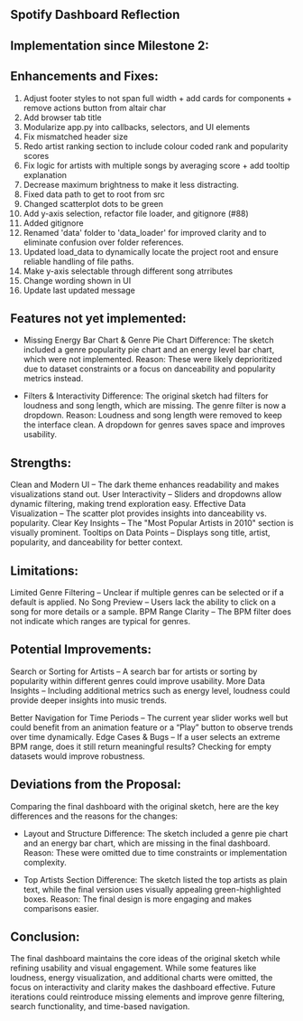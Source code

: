 ## Spotify Dashboard Reflection

## Implementation since Milestone 2:

## Enhancements and Fixes: 

1. Adjust footer styles to not span full width + add cards for components + remove actions button from altair char
2. Add browser tab title
3. Modularize app.py into callbacks, selectors, and UI elements
4. Fix mismatched header size
5. Redo artist ranking section to include colour coded rank and popularity scores
6. Fix logic for artists with multiple songs by averaging score + add tooltip explanation
7. Decrease maximum brightness to make it less distracting.
8. Fixed data path to get to root from src
9. Changed scatterplot dots to be green
10. Add y-axis selection, refactor file loader, and gitignore (#88)
11. Added gitignore
12. Renamed 'data' folder to 'data_loader' for improved clarity and to eliminate confusion over folder references.
13. Updated load_data to dynamically locate the project root and ensure reliable handling of file paths.
14. Make y-axis selectable through different song atrributes
15. Change wording shown in UI
16. Update last updated message

## Features not yet implemented:

- Missing Energy Bar Chart & Genre Pie Chart
Difference: The sketch included a genre popularity pie chart and an energy level bar chart, which were not implemented.
Reason: These were likely deprioritized due to dataset constraints or a focus on danceability and popularity metrics instead.

- Filters & Interactivity
Difference: The original sketch had filters for loudness and song length, which are missing. The genre filter is now a dropdown.
Reason: Loudness and song length were removed to keep the interface clean. A dropdown for genres saves space and improves usability.


## Strengths:
Clean and Modern UI – The dark theme enhances readability and makes visualizations stand out.
User Interactivity – Sliders and dropdowns allow dynamic filtering, making trend exploration easy.
Effective Data Visualization – The scatter plot provides insights into danceability vs. popularity.
Clear Key Insights – The "Most Popular Artists in 2010" section is visually prominent.
Tooltips on Data Points – Displays song title, artist, popularity, and danceability for better context.

## Limitations:
Limited Genre Filtering – Unclear if multiple genres can be selected or if a default is applied.
No Song Preview – Users lack the ability to click on a song for more details or a sample.
BPM Range Clarity – The BPM filter does not indicate which ranges are typical for genres.

## Potential Improvements:
Search or Sorting for Artists – A search bar for artists or sorting by popularity within different genres could improve usability.
More Data Insights – Including additional metrics such as energy level, loudness could provide deeper insights into music trends.

Better Navigation for Time Periods – The current year slider works well but could benefit from an animation feature or a “Play” button to observe trends over time dynamically.
Edge Cases & Bugs – If a user selects an extreme BPM range, does it still return meaningful results? Checking for empty datasets would improve robustness.

## Deviations from the Proposal:
Comparing the final dashboard with the original sketch, here are the key differences and the reasons for the changes:
- Layout and Structure
Difference: The sketch included a genre pie chart and an energy bar chart, which are missing in the final dashboard.
Reason: These were omitted due to time constraints or implementation complexity.

- Top Artists Section
Difference: The sketch listed the top artists as plain text, while the final version uses visually appealing green-highlighted boxes.
Reason: The final design is more engaging and makes comparisons easier.

## Conclusion:
The final dashboard maintains the core ideas of the original sketch while refining usability and visual engagement. While some features like loudness, energy visualization, and additional charts were omitted, the focus on interactivity and clarity makes the dashboard effective. Future iterations could reintroduce missing elements and improve genre filtering, search functionality, and time-based navigation.
